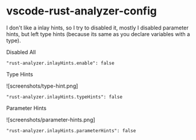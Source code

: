 # vscode-rust-analyzer-config

I don't like a inlay hints, so I try to disabled it, mostly I disabled parameter hints, but left type hints (because its same as you declare variables with a type).

Disabled All

```
"rust-analyzer.inlayHints.enable": false
```

Type Hints

![screenshots/type-hint.png]

```
"rust-analyzer.inlayHints.typeHints": false
```

Parameter Hints

![screenshots/parameter-hints.png]

```
"rust-analyzer.inlayHints.parameterHints": false
```
